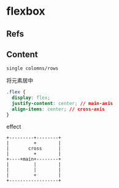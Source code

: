 # flexbox

## Refs

## Content

`single colomns/rows`

将元素居中

```css
.flex {
  display: flex;
  justify-content: center; // main-axis
  align-items: center; // cross-axis
}
```

effect

```text
+---------+--------+
|         +        |
|       cross      |
|         +        |
+----+main+--------+
|         |        |
|         |        |
|         +        |
+------------------+
```
